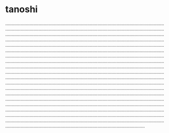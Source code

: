 # tanoshi
.................................................................................................................................................................................................................................................................................................................................................................................................................................................................................................................................................................................................................................................................................................................................................................................................................................................................................................................................................................................................................................................................................................................................................................................................................................................................................................................................................................................................................................................................................................................................................................................................................................................................................................................................................................................................................................................................................................................................................................................................................................................................................................................................................................................................................................................................................................................................................................................................................................................................................................................................................................